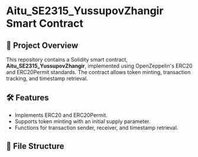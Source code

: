 # Aitu_SE2315_YussupovZhangir Smart Contract

## 📌 Project Overview
This repository contains a Solidity smart contract, **Aitu_SE2315_YussupovZhangir**, implemented using OpenZeppelin's ERC20 and ERC20Permit standards. The contract allows token minting, transaction tracking, and timestamp retrieval.

## 🛠 Features
- Implements ERC20 and ERC20Permit.
- Supports token minting with an initial supply parameter.
- Functions for transaction sender, receiver, and timestamp retrieval.

## 📂 File Structure
